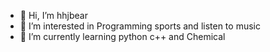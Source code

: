 - 👋 Hi, I’m hhjbear
- 👀 I’m interested in Programming sports and listen to music
- 🌱 I’m currently learning python c++ and Chemical

<!---
hhjbear/hhjbear is a ✨ special ✨ repository because its `README.md` (this file) appears on your GitHub profile.
You can click the Preview link to take a look at your changes.
--->

